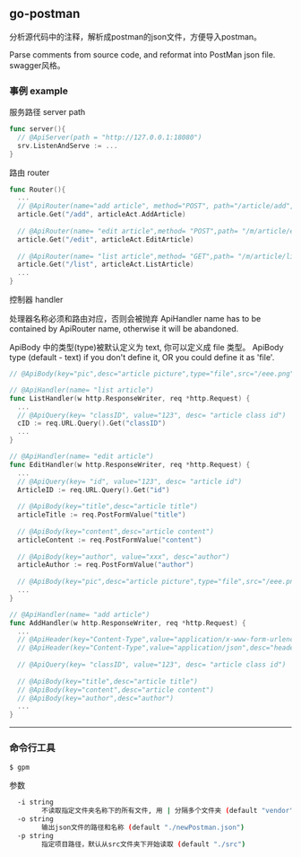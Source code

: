 ## go-postman

分析源代码中的注释，解析成postman的json文件，方便导入postman。

Parse comments from source code, and reformat into PostMan json file.
swagger风格。

### 事例 example

服务路径
server path
```go
func server(){
  // @ApiServer(path = "http://127.0.0.1:18080")
  srv.ListenAndServe := ...
}
```
路由
router
```go
func Router(){
  ...
  // @ApiRouter(name="add article", method="POST", path="/article/add", group="article")
  article.Get("/add", articleAct.AddArticle)
  
  // @ApiRouter(name= "edit article",method= "POST",path= "/m/article/edit",group= "article")
  article.Get("/edit", articleAct.EditArticle)
  
  // @ApiRouter(name= "list article",method= "GET",path= "/m/article/list",group= "article")  
  article.Get("/list", articleAct.ListArticle)
  ...
}
```
控制器
handler

处理器名称必须和路由对应，否则会被抛弃
ApiHandler name has to be contained by ApiRouter name, otherwise it will be abandoned.

ApiBody 中的类型(type)被默认定义为 text, 你可以定义成 file 类型。
ApiBody type (default - text) if you don't define it, OR you could define it as 'file'.

```go
// @ApiBody(key="pic",desc="article picture",type="file",src="/eee.png")
```

```go
// @ApiHandler(name= "list article")
func ListHandler(w http.ResponseWriter, req *http.Request) {
  ...
  // @ApiQuery(key= "classID", value="123", desc= "article class id")
  cID := req.URL.Query().Get("classID")
  ...
}

// @ApiHandler(name= "edit article")
func EditHandler(w http.ResponseWriter, req *http.Request) {
  ...
  // @ApiQuery(key= "id", value="123", desc= "article id")
  ArticleID := req.URL.Query().Get("id")
  
  // @ApiBody(key="title",desc="article title")
  articleTitle := req.PostFormValue("title")
  
  // @ApiBody(key="content",desc="article content")
  articleContent := req.PostFormValue("content")
  
  // @ApiBody(key="author", value="xxx", desc="author")
  articleAuthor := req.PostFormValue("author")
  
  // @ApiBody(key="pic",desc="article picture",type="file",src="/eee.png")
  ...
}

// @ApiHandler(name= "add article")
func AddHandler(w http.ResponseWriter, req *http.Request) {
  ...
  // @ApiHeader(key="Content-Type",value="application/x-www-form-urlencoded",desc="header description")
  // @ApiHeader(key="Content-Type",value="application/json",desc="header description")
  
  // @ApiQuery(key= "classID", value="123", desc= "article class id")
  
  // @ApiBody(key="title",desc="article title")
  // @ApiBody(key="content",desc="article content")
  // @ApiBody(key="author",desc="author")
  ...
}

```
-----

### 命令行工具
```bash
$ gpm
```
参数
```bash
  -i string
    	不读取指定文件夹名称下的所有文件, 用 | 分隔多个文件夹 (default "vendor")
  -o string
    	输出json文件的路径和名称 (default "./newPostman.json")
  -p string
    	指定项目路径，默认从src文件夹下开始读取 (default "./src")
```

